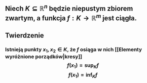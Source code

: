 ## Niech $K\subseteq\mathbb{R}^n$ będzie niepustym zbiorem zwartym, a funkcja $f:K\rightarrow\mathbb{R}^m$ jest ciągła.
## **Twierdzenie**
### Istnieją punkty $x_1,x_2 \in K$, że $f$ osiąga w nich [[Elementy wyróżnione porządków|kresy]] $$f(x_1) = \sup_{K} f$$$$f(x_1) = \inf_{K} f$$